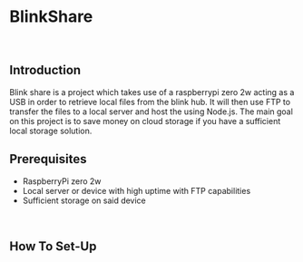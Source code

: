 <h1>BlinkShare</h1>
<br>
<h2>Introduction</h2>
Blink share is a project which takes use of a raspberrypi zero 2w acting as a USB in order to retrieve local files
from the blink hub. It will then use FTP to transfer the files to a local server and host the using Node.js. The main goal on this project is to save money on cloud storage if you have a sufficient local storage solution.
<br>
<h2>Prerequisites</h2>

* RaspberryPi zero 2w
* Local server or device with high uptime with FTP capabilities
* Sufficient storage on said device
<br>
<h2>How To Set-Up</h2>

